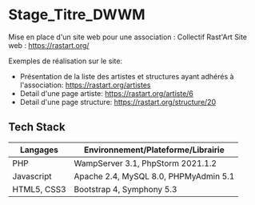 # Stage_Titre_DWWM

Mise en place d'un site web pour une association : Collectif Rast'Art
Site web : https://rastart.org/

Exemples de réalisation sur le site: 
- Présentation de la liste des artistes et structures ayant adhérés à l'association:  https://rastart.org/artistes
- Detail d'une page artiste: https://rastart.org/artiste/6
- Detail d'une page structure: https://rastart.org/structure/20

## Tech Stack
| Langages    |  Environnement/Plateforme/Librairie    |
|-------------|----------------------------------------|
| PHP         |  WampServer 3.1, PhpStorm 2021.1.2     |
| Javascript  |  Apache 2.4, MySQL 8.0, PHPMyAdmin 5.1 |
| HTML5, CSS3 |  Bootstrap 4, Symphony 5.3             |


